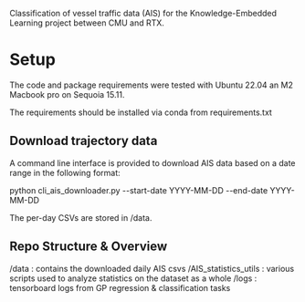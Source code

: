 Classification of vessel traffic data (AIS) for the Knowledge-Embedded Learning project between CMU and RTX.

# Setup
The code and package requirements were tested with Ubuntu 22.04 an M2 Macbook pro on Sequoia 15.11.

The requirements should be installed via conda from requirements.txt

## Download trajectory data
A command line interface is provided to download AIS data based on a date range in the following format:

python cli_ais_downloader.py --start-date YYYY-MM-DD --end-date YYYY-MM-DD

The per-day CSVs are stored in /data.

##  Repo Structure & Overview
/data : contains the downloaded daily AIS csvs
/AIS_statistics_utils : various scripts used to analyze statistics on the dataset as a whole
/logs : tensorboard logs from GP regression & classification tasks

